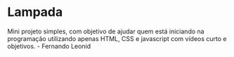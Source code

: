# Lampada
Mini projeto simples, com objetivo de ajudar quem está iniciando na programação utilizando  apenas HTML, CSS e javascript com vídeos curto e objetivos. - Fernando Leonid
